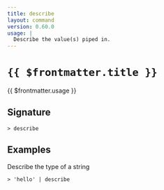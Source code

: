 ```yaml
---
title: describe
layout: command
version: 0.60.0
usage: |
  Describe the value(s) piped in.
---
```


# `{{ $frontmatter.title }}`

<div style='white-space: pre-wrap;'>{{ $frontmatter.usage }}</div>

## Signature

```> describe ```

## Examples

Describe the type of a string
```shell
> 'hello' | describe
```

